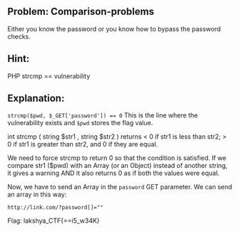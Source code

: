 ## Problem: Comparison-problems

Either you know the password or you know how to bypass the password checks.

## Hint:
PHP strcmp == vulnerability

## Explanation:

`strcmp($pwd, $_GET['password']) == 0`
This is the line where the vulnerability exists and `$pwd` stores the flag value.

int strcmp ( string $str1 , string $str2 ) returns < 0 if str1 is less than str2; > 0 if str1 is greater than str2, and 0 if they are equal.

We need to force strcmp to return 0 so that the condition is satisfied. If we compare str1 ($pwd) with an Array (or an Object) instead of another string, it gives a warning AND it also returns 0 as if both the values were equal.

Now, we have to send an Array in the `password` GET parameter. We can send an array in this way:

`http://link.com/?password[]=""`

Flag: lakshya_CTF{==i5_w34K}